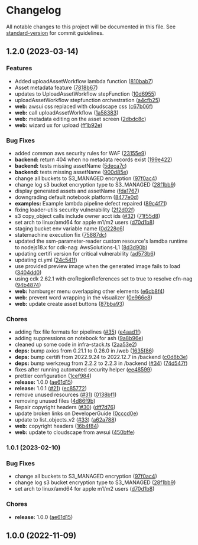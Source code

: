 # Changelog

All notable changes to this project will be documented in this file. See [standard-version](https://github.com/conventional-changelog/standard-version) for commit guidelines.

## 1.2.0 (2023-03-14)


### Features

* Added uploadAssetWorkflow lambda function ([810bab7](https://us-east-1.console.aws.amazon.com/codesuite/codecommit/repositories/vams/commits/810bab79e201f390bd990e195bee9ef69126d029))
* Asset metadata feature ([7818b67](https://us-east-1.console.aws.amazon.com/codesuite/codecommit/repositories/vams/commits/7818b67eda1e0a97f39baf13a137a92838480040))
* updates to UploadAssetWorkflow stepFunction ([10d6955](https://us-east-1.console.aws.amazon.com/codesuite/codecommit/repositories/vams/commits/10d6955934106c956f7a36d35b29d57b74a46103))
* uploadAssetWorkflow stepfunction orchestration ([a4cfb25](https://us-east-1.console.aws.amazon.com/codesuite/codecommit/repositories/vams/commits/a4cfb2579c71de366d34dd0405e308af898f55d4))
* **web:** awsui css replaced with cloudscape css ([c67b06f](https://us-east-1.console.aws.amazon.com/codesuite/codecommit/repositories/vams/commits/c67b06fde30cde0789f8a1788296f192d45e2b8c))
* **web:** call uploadAssetWorkflow ([1a58383](https://us-east-1.console.aws.amazon.com/codesuite/codecommit/repositories/vams/commits/1a58383aa86c897eaee5b6d763cdfe28570f893e))
* **web:** metadata editing on the asset screen ([2dbdc8c](https://us-east-1.console.aws.amazon.com/codesuite/codecommit/repositories/vams/commits/2dbdc8cf5f3c172e720d0db6a438623c41f389b9))
* **web:** wizard ux for upload ([ff1b92e](https://us-east-1.console.aws.amazon.com/codesuite/codecommit/repositories/vams/commits/ff1b92efb5aec551b94107a5bf53d5241773bc0f))


### Bug Fixes

* added common aws security rules for WAF ([23155e9](https://us-east-1.console.aws.amazon.com/codesuite/codecommit/repositories/vams/commits/23155e933f56c58204d7722548200548ce7b161f))
* **backend:** return 404 when no metadata records exist ([199e422](https://us-east-1.console.aws.amazon.com/codesuite/codecommit/repositories/vams/commits/199e4226bb3d9a3100dfe2eb87b1800667c96fa0))
* **backend:** tests missing assetName ([5deca7c](https://us-east-1.console.aws.amazon.com/codesuite/codecommit/repositories/vams/commits/5deca7c4d352cefa453a68842938cca58c71583c))
* **backend:** tests missing assetName ([900d85e](https://us-east-1.console.aws.amazon.com/codesuite/codecommit/repositories/vams/commits/900d85e0b9d76727b193458e5d85d63ea4b36886))
* change all buckets to S3_MANAGED encryption ([97f0ac4](https://us-east-1.console.aws.amazon.com/codesuite/codecommit/repositories/vams/commits/97f0ac45f403aadfad95ffa08ce00186fe0bbfd5))
* change log s3 bucket encryption type to S3_MANAGED ([28f1bb9](https://us-east-1.console.aws.amazon.com/codesuite/codecommit/repositories/vams/commits/28f1bb9e44f1b17b8ef8af792a266c351ff0316e))
* display generated assets and assetName ([fda1767](https://us-east-1.console.aws.amazon.com/codesuite/codecommit/repositories/vams/commits/fda176746f8a3d81679657484e944dc8e7440e2b))
* downgrading default notebook platform ([8477e0d](https://us-east-1.console.aws.amazon.com/codesuite/codecommit/repositories/vams/commits/8477e0d4d7bbe8b45c0520202b028606a49201e1))
* **examples:** Example lambda pipeline defect repaired ([89c4f71](https://us-east-1.console.aws.amazon.com/codesuite/codecommit/repositories/vams/commits/89c4f71450e1ad2a594a22c7999aa4ae2d1fce92))
* fixing loader-utils security vulnerability ([2f2d02f](https://us-east-1.console.aws.amazon.com/codesuite/codecommit/repositories/vams/commits/2f2d02f9639e8125963a0b713dc13355bc9eb590))
* s3 copy_object calls include owner acct ids ([#32](https://github.com/awslabs/visual-asset-management-system/issues/32)) ([71f55d8](https://us-east-1.console.aws.amazon.com/codesuite/codecommit/repositories/vams/commits/71f55d8a7a00d94eb162df36d019553b979ed7f6))
* set arch to linux/amd64 for apple m1/m2 users ([d70d1b8](https://us-east-1.console.aws.amazon.com/codesuite/codecommit/repositories/vams/commits/d70d1b85f3522965384cf0acd9cb300cf0667405))
* staging bucket env variable name ([0d228c6](https://us-east-1.console.aws.amazon.com/codesuite/codecommit/repositories/vams/commits/0d228c62900f045988adda855f638cd1bfb3301a))
* statemachine execution fix ([75887dc](https://us-east-1.console.aws.amazon.com/codesuite/codecommit/repositories/vams/commits/75887dc585da67233832d24e7cc1e892648b80e9))
* updated the ssm-parameter-reader custom resource's lamdba runtime to nodejs18.x for cdk-nag: AwsSolutions-L1 ([8d3d90b](https://us-east-1.console.aws.amazon.com/codesuite/codecommit/repositories/vams/commits/8d3d90ba57e5e0b6492d47e5a4eecbf61d9b23a5))
* updating certifi version for critical vulnerability ([ad573b6](https://us-east-1.console.aws.amazon.com/codesuite/codecommit/repositories/vams/commits/ad573b6d9365491635f0a4004913e87e6faa8c8c))
* updating ci.yml ([24c541f](https://us-east-1.console.aws.amazon.com/codesuite/codecommit/repositories/vams/commits/24c541ff8b54ca012ba3a6a2dd22a51f98f52bdf))
* use provided preview image when the generated image fails to load ([3404dd0](https://us-east-1.console.aws.amazon.com/codesuite/codecommit/repositories/vams/commits/3404dd05839ff56f32c94d6bb0362090935cd958))
* using cdk 2.62.1 with croRegionReferences set to true to resolve cfn-nag ([94b4874](https://us-east-1.console.aws.amazon.com/codesuite/codecommit/repositories/vams/commits/94b4874443e00c0d403fc4106b876c9e571239ca))
* **web:** hamburger menu overlapping other elements ([e6cb8f4](https://us-east-1.console.aws.amazon.com/codesuite/codecommit/repositories/vams/commits/e6cb8f491258e6283808beae4a0e15ff180a867e))
* **web:** prevent word wrapping in the visualizer ([0e966e8](https://us-east-1.console.aws.amazon.com/codesuite/codecommit/repositories/vams/commits/0e966e87841ae6e72ff064ec9819c325e4f45744))
* **web:** update create asset buttons ([87bba93](https://us-east-1.console.aws.amazon.com/codesuite/codecommit/repositories/vams/commits/87bba93d60c77596084598e6df6742171da21c52))


### Chores

* adding fbx file formats for pipelines ([#35](https://github.com/awslabs/visual-asset-management-system/issues/35)) ([e4aad1f](https://us-east-1.console.aws.amazon.com/codesuite/codecommit/repositories/vams/commits/e4aad1f27fd908f96201f36c73559bda81b3a7f8))
* adding suppressions on notebook for ash ([9a8b96e](https://us-east-1.console.aws.amazon.com/codesuite/codecommit/repositories/vams/commits/9a8b96e73029f92641d5aabd006a019301e63017))
* cleaned up some code in infra-stack.ts ([2aa53e2](https://us-east-1.console.aws.amazon.com/codesuite/codecommit/repositories/vams/commits/2aa53e2bc867c72b64069e52bb70e5dc09d15537))
* **deps:** bump axios from 0.21.1 to 0.26.0 in /web ([1635f86](https://us-east-1.console.aws.amazon.com/codesuite/codecommit/repositories/vams/commits/1635f8619b4cd814627b013847c099e4c373982e))
* **deps:** bump certifi from 2022.9.24 to 2022.12.7 in /backend ([c0d8b3e](https://us-east-1.console.aws.amazon.com/codesuite/codecommit/repositories/vams/commits/c0d8b3e4db34c038b663e97cb6f6b07004f46654))
* **deps:** bump werkzeug from 2.2.2 to 2.2.3 in /backend ([#34](https://github.com/awslabs/visual-asset-management-system/issues/34)) ([74d547f](https://us-east-1.console.aws.amazon.com/codesuite/codecommit/repositories/vams/commits/74d547fd5839c604312b107fcb03bdead32ad3a0))
* fixes after running automated security helper ([ee48599](https://us-east-1.console.aws.amazon.com/codesuite/codecommit/repositories/vams/commits/ee485999edc378eb7ddeb0192b8a83a14ed9dbcf))
* prettier configuration ([1cef984](https://us-east-1.console.aws.amazon.com/codesuite/codecommit/repositories/vams/commits/1cef984630bf325b9477daa3358e85dc07b5b286))
* **release:** 1.0.0 ([ae61d15](https://us-east-1.console.aws.amazon.com/codesuite/codecommit/repositories/vams/commits/ae61d152ba9ea84dba58d12a682f66db895d0b08))
* **release:** 1.0.1 ([#21](https://github.com/awslabs/visual-asset-management-system/issues/21)) ([ec85772](https://us-east-1.console.aws.amazon.com/codesuite/codecommit/repositories/vams/commits/ec85772f9dc7e1a13538ef0bd070d1be1bfa18ca))
* remove unused resources ([#31](https://github.com/awslabs/visual-asset-management-system/issues/31)) ([0138bf1](https://us-east-1.console.aws.amazon.com/codesuite/codecommit/repositories/vams/commits/0138bf104d3b5a4dd6c35c5983c55ee2596bb561))
* removing unused files ([4d86f9b](https://us-east-1.console.aws.amazon.com/codesuite/codecommit/repositories/vams/commits/4d86f9bea713625f71c8d662c6fef3c665394dd9))
* Repair copyright headers ([#30](https://github.com/awslabs/visual-asset-management-system/issues/30)) ([dff7d76](https://us-east-1.console.aws.amazon.com/codesuite/codecommit/repositories/vams/commits/dff7d768a4faa28829e215c559dde2c59285f018))
* update broken links on DeveloperGuide ([0cccd0e](https://us-east-1.console.aws.amazon.com/codesuite/codecommit/repositories/vams/commits/0cccd0ec1ceb3efc88918dfe95acac58afaefdbb))
* update to list_objects_v2 ([#33](https://github.com/awslabs/visual-asset-management-system/issues/33)) ([a62a788](https://us-east-1.console.aws.amazon.com/codesuite/codecommit/repositories/vams/commits/a62a7883ea97d9be85cbf4cf0c934651dcbe2b26))
* **web:** copyright headers ([16b4f84](https://us-east-1.console.aws.amazon.com/codesuite/codecommit/repositories/vams/commits/16b4f844f86a7c7d72b345f3d0647b5729f77ea2))
* **web:** update to cloudscape from awsui ([450bffe](https://us-east-1.console.aws.amazon.com/codesuite/codecommit/repositories/vams/commits/450bffe543464f0f01faa29debf0b28ed85e5c73))

### 1.0.1 (2023-02-10)


### Bug Fixes

* change all buckets to S3_MANAGED encryption ([97f0ac4](https://us-east-1.console.aws.amazon.com/codesuite/codecommit/repositories/vams/commits/97f0ac45f403aadfad95ffa08ce00186fe0bbfd5))
* change log s3 bucket encryption type to S3_MANAGED ([28f1bb9](https://us-east-1.console.aws.amazon.com/codesuite/codecommit/repositories/vams/commits/28f1bb9e44f1b17b8ef8af792a266c351ff0316e))
* set arch to linux/amd64 for apple m1/m2 users ([d70d1b8](https://us-east-1.console.aws.amazon.com/codesuite/codecommit/repositories/vams/commits/d70d1b85f3522965384cf0acd9cb300cf0667405))


### Chores

* **release:** 1.0.0 ([ae61d15](https://us-east-1.console.aws.amazon.com/codesuite/codecommit/repositories/vams/commits/ae61d152ba9ea84dba58d12a682f66db895d0b08))

## 1.0.0 (2022-11-09)
